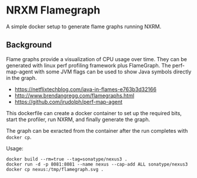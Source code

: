 NRXM Flamegraph
===============

A simple docker setup to generate flame graphs running NXRM.

Background
----------

Flame graphs provide a visualization of CPU usage over time.  They can
be generated with linux perf profiling framework plus FlameGraph.  The
perf-map-agent with some JVM flags can be used to show Java symbols
directly in the graph.

* https://netflixtechblog.com/java-in-flames-e763b3d32166
* http://www.brendangregg.com/flamegraphs.html
* https://github.com/jrudolph/perf-map-agent

This dockerfile can create a docker container to set up the required
bits, start the profiler, run NXRM, and finally generate the graph.

The graph can be exracted from the container after the run completes
with `docker cp`.

Usage:

    docker build --rm=true --tag=sonatype/nexus3 .
    docker run -d -p 8081:8081 --name nexus --cap-add ALL sonatype/nexus3
    docker cp nexus:/tmp/flamegraph.svg .

